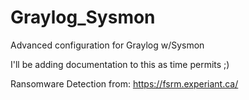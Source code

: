 # Graylog_Sysmon
Advanced configuration for Graylog w/Sysmon

I'll be adding documentation to this as time permits ;)

Ransomware Detection from:
https://fsrm.experiant.ca/
